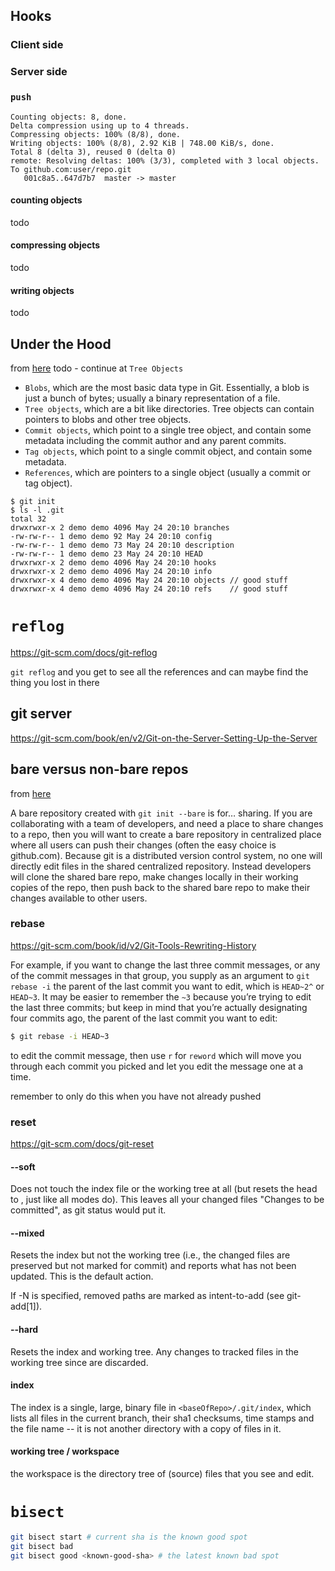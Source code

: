 ## Hooks

### Client side

### Server side

### `push`

```shell
Counting objects: 8, done.
Delta compression using up to 4 threads.
Compressing objects: 100% (8/8), done.
Writing objects: 100% (8/8), 2.92 KiB | 748.00 KiB/s, done.
Total 8 (delta 3), reused 0 (delta 0)
remote: Resolving deltas: 100% (3/3), completed with 3 local objects.
To github.com:user/repo.git
   001c8a5..647d7b7  master -> master
```

#### counting objects
todo
#### compressing objects
todo
#### writing objects
todo

## Under the Hood
from [here](https://wildlyinaccurate.com/a-hackers-guide-to-git/)
todo - continue at `Tree Objects`

* `Blobs`, which are the most basic data type in Git. Essentially, a blob is just a bunch of bytes; usually a binary representation of a file.
* `Tree objects`, which are a bit like directories. Tree objects can contain pointers to blobs and other tree objects.
* `Commit objects`, which point to a single tree object, and contain some metadata including the commit author and any parent commits.
* `Tag objects`, which point to a single commit object, and contain some metadata.
* `References`, which are pointers to a single object (usually a commit or tag object).

```shell
$ git init
$ ls -l .git
total 32
drwxrwxr-x 2 demo demo 4096 May 24 20:10 branches
-rw-rw-r-- 1 demo demo 92 May 24 20:10 config
-rw-rw-r-- 1 demo demo 73 May 24 20:10 description
-rw-rw-r-- 1 demo demo 23 May 24 20:10 HEAD
drwxrwxr-x 2 demo demo 4096 May 24 20:10 hooks
drwxrwxr-x 2 demo demo 4096 May 24 20:10 info
drwxrwxr-x 4 demo demo 4096 May 24 20:10 objects // good stuff
drwxrwxr-x 4 demo demo 4096 May 24 20:10 refs    // good stuff
```

# `reflog`

https://git-scm.com/docs/git-reflog

`git reflog` and you get to see all the references and can maybe find the thing
you lost in there

## git server
https://git-scm.com/book/en/v2/Git-on-the-Server-Setting-Up-the-Server

## bare versus non-bare repos
from [here](http://www.saintsjd.com/2011/01/what-is-a-bare-git-repository/)

A bare repository created with `git init --bare` is for… sharing. If you are
collaborating with a team of developers, and need a place to share changes to a
repo, then you will want to create a bare repository in centralized place where
all users can push their changes (often the easy choice is github.com). Because
git is a distributed version control system, no one will directly edit files in
the shared centralized repository. Instead developers will clone the shared bare
repo, make changes locally in their working copies of the repo, then push back
to the shared bare repo to make their changes available to other users.

### rebase
https://git-scm.com/book/id/v2/Git-Tools-Rewriting-History

For example, if you want to change the last three commit messages, or any of the
commit messages in that group, you supply as an argument to `git rebase -i` the
parent of the last commit you want to edit, which is `HEAD~2^` or `HEAD~3`. It may
be easier to remember the `~3` because you’re trying to edit the last three
commits; but keep in mind that you’re actually designating four commits ago, the
parent of the last commit you want to edit:

```bash
$ git rebase -i HEAD~3
```

to edit the commit message, then use `r` for `reword` which will move you
through each commit you picked and let you edit the message one at a time.

remember to only do this when you have not already pushed

### reset
https://git-scm.com/docs/git-reset

#### --soft
Does not touch the index file or the working tree at all (but resets the head to
<commit>, just like all modes do). This leaves all your changed files "Changes
to be committed", as git status would put it.

#### --mixed
Resets the index but not the working tree (i.e., the changed files are preserved
but not marked for commit) and reports what has not been updated. This is the
default action.

If -N is specified, removed paths are marked as intent-to-add (see git-add[1]).

#### --hard
Resets the index and working tree. Any changes to tracked files in the working
tree since <commit> are discarded.

#### index
The index is a single, large, binary file in `<baseOfRepo>/.git/index`, which
lists all files in the current branch, their sha1 checksums, time stamps and the
file name -- it is not another directory with a copy of files in it.

#### working tree / workspace
the workspace is the directory tree of (source) files that you see and edit.

# `bisect`

```bash
git bisect start # current sha is the known good spot
git bisect bad
git bisect good <known-good-sha> # the latest known bad spot
```
